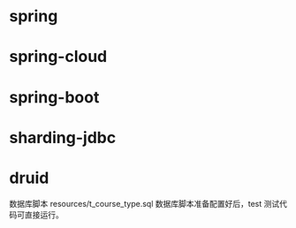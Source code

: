 # spring
# spring-cloud
# spring-boot
# sharding-jdbc
# druid

数据库脚本 resources/t_course_type.sql
数据库脚本准备配置好后，test 测试代码可直接运行。


